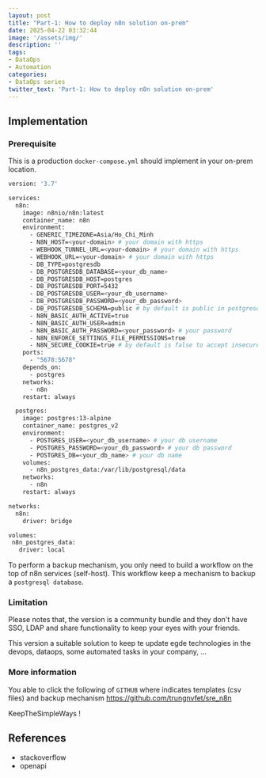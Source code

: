 ```yaml
---
layout: post
title: "Part-1: How to deploy n8n solution on-prem"
date: 2025-04-22 03:32:44
image: '/assets/img/'
description: ''
tags:
- DataOps
- Automation
categories:
- DataOps series
twitter_text: 'Part-1: How to deploy n8n solution on-prem'
---
```


## Implementation

### Prerequisite

This is a production `docker-compose.yml` should implement in your on-prem location.

```bash
version: '3.7'

services:
  n8n:
    image: n8nio/n8n:latest
    container_name: n8n
    environment:
      - GENERIC_TIMEZONE=Asia/Ho_Chi_Minh
      - N8N_HOST=<your-domain> # your domain with https
      - WEBHOOK_TUNNEL_URL=<your-domain> # your domain with https
      - WEBHOOK_URL=<your-domain> # your domain with https
      - DB_TYPE=postgresdb
      - DB_POSTGRESDB_DATABASE=<your_db_name>
      - DB_POSTGRESDB_HOST=postgres
      - DB_POSTGRESDB_PORT=5432
      - DB_POSTGRESDB_USER=<your_db_username>
      - DB_POSTGRESDB_PASSWORD=<your_db_password>
      - DB_POSTGRESDB_SCHEMA=public # by default is public in postgresql
      - N8N_BASIC_AUTH_ACTIVE=true
      - N8N_BASIC_AUTH_USER=admin
      - N8N_BASIC_AUTH_PASSWORD=<your_password> # your password
      - N8N_ENFORCE_SETTINGS_FILE_PERMISSIONS=true
      - N8N_SECURE_COOKIE=true # by default is false to accept insecure access via http
    ports:
      - "5678:5678"
    depends_on:
      - postgres
    networks:
      - n8n
    restart: always

  postgres:
    image: postgres:13-alpine
    container_name: postgres_v2
    environment:
      - POSTGRES_USER=<your_db_username> # your db username
      - POSTGRES_PASSWORD=<your_db_password> # your db password
      - POSTGRES_DB=<your_db_name> # your db name
    volumes:
      - n8n_postgres_data:/var/lib/postgresql/data
    networks:
      - n8n
    restart: always

networks:
  n8n:
    driver: bridge

volumes:
 n8n_postgres_data:
   driver: local
```

To perform a backup mechanism, you only need to build a workflow on the top of n8n services (self-host). This workflow keep a mechanism to backup a `postgresql database`.

### Limitation

Please notes that, the version is a community bundle and they don't have SSO, LDAP and share functionality to keep your eyes with your friends.

This version a suitable solution to keep te update egde technologies in the devops, dataops, some automated tasks in your company, ...

### More information

You able to click the following of `GITHUB` where indicates templates (csv files) and backup mechanism <https://github.com/trungnvfet/sre_n8n>


</B>KeepTheSimpleWays !</B>

## References
* stackoverflow
* openapi
